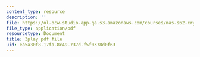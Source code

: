 ```yaml
---
content_type: resource
description: ''
file: https://ol-ocw-studio-app-qa.s3.amazonaws.com/courses/mas-s62-cryptocurrency-engineering-and-design-spring-2018/ea5a30f817fa8c49737df5f0378d0f63_0Q5IimX-AAc.pdf
file_type: application/pdf
resourcetype: Document
title: 3play pdf file
uid: ea5a30f8-17fa-8c49-737d-f5f0378d0f63
---
```

